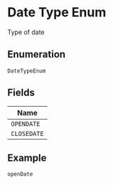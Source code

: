 
# Date Type Enum

Type of date

## Enumeration

`DateTypeEnum`

## Fields

| Name |
|  --- |
| `OPENDATE` |
| `CLOSEDATE` |

## Example

```
openDate
```

